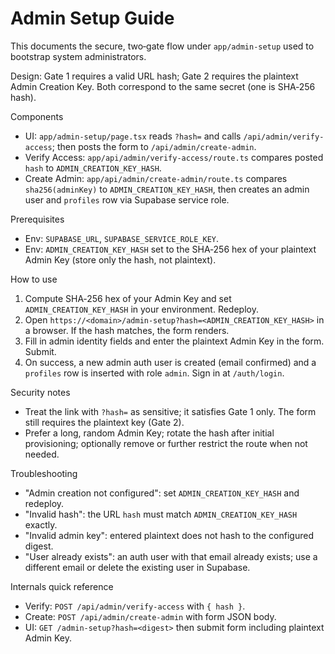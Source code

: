 # Admin Setup Guide

This documents the secure, two‑gate flow under `app/admin-setup` used to bootstrap system administrators.

Design: Gate 1 requires a valid URL hash; Gate 2 requires the plaintext Admin Creation Key. Both correspond to the same secret (one is SHA‑256 hash).

Components
- UI: `app/admin-setup/page.tsx` reads `?hash=` and calls `/api/admin/verify-access`; then posts the form to `/api/admin/create-admin`.
- Verify Access: `app/api/admin/verify-access/route.ts` compares posted `hash` to `ADMIN_CREATION_KEY_HASH`.
- Create Admin: `app/api/admin/create-admin/route.ts` compares `sha256(adminKey)` to `ADMIN_CREATION_KEY_HASH`, then creates an admin user and `profiles` row via Supabase service role.

Prerequisites
- Env: `SUPABASE_URL`, `SUPABASE_SERVICE_ROLE_KEY`.
- Env: `ADMIN_CREATION_KEY_HASH` set to the SHA‑256 hex of your plaintext Admin Key (store only the hash, not plaintext).

How to use
1) Compute SHA‑256 hex of your Admin Key and set `ADMIN_CREATION_KEY_HASH` in your environment. Redeploy.
2) Open `https://<domain>/admin-setup?hash=<ADMIN_CREATION_KEY_HASH>` in a browser. If the hash matches, the form renders.
3) Fill in admin identity fields and enter the plaintext Admin Key in the form. Submit.
4) On success, a new admin auth user is created (email confirmed) and a `profiles` row is inserted with role `admin`. Sign in at `/auth/login`.

Security notes
- Treat the link with `?hash=` as sensitive; it satisfies Gate 1 only. The form still requires the plaintext key (Gate 2).
- Prefer a long, random Admin Key; rotate the hash after initial provisioning; optionally remove or further restrict the route when not needed.

Troubleshooting
- "Admin creation not configured": set `ADMIN_CREATION_KEY_HASH` and redeploy.
- "Invalid hash": the URL `hash` must match `ADMIN_CREATION_KEY_HASH` exactly.
- "Invalid admin key": entered plaintext does not hash to the configured digest.
- "User already exists": an auth user with that email already exists; use a different email or delete the existing user in Supabase.

Internals quick reference
- Verify: `POST /api/admin/verify-access` with `{ hash }`.
- Create: `POST /api/admin/create-admin` with form JSON body.
- UI: `GET /admin-setup?hash=<digest>` then submit form including plaintext Admin Key.

